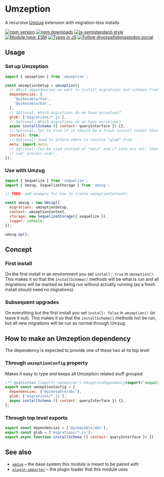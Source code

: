 # Umzeption

A recursive [Umzug](https://github.com/sequelize/umzug) extension with migration-less installs

[![npm version](https://img.shields.io/npm/v/umzeption.svg?style=flat)](https://www.npmjs.com/package/umzeption)
[![npm downloads](https://img.shields.io/npm/dm/umzeption.svg?style=flat)](https://www.npmjs.com/package/umzeption)
[![js-semistandard-style](https://img.shields.io/badge/code%20style-semistandard-brightgreen.svg)](https://github.com/voxpelli/eslint-config)
[![Module type: ESM](https://img.shields.io/badge/module%20type-esm-brightgreen)](https://github.com/voxpelli/badges-cjs-esm)
[![Types in JS](https://img.shields.io/badge/types_in_js-yes-brightgreen)](https://github.com/voxpelli/types-in-js)
[![Follow @voxpelli@mastodon.social](https://img.shields.io/mastodon/follow/109247025527949675?domain=https%3A%2F%2Fmastodon.social&style=social)](https://mastodon.social/@voxpelli)

## Usage

### Set up Umzeption

```javascript
import { umzeption } from 'umzeption';

const umzeptionSetup = umzeption({
  // Which dependencies we want to install migrations and schemas from
  dependencies: [
    '@yikesable/foo',
    '@yikesable/bar',
  ],
  // Optional: Which migrations do we have ourselves?
  glob: ['migrations/*.js'],
  // Optional: Which migrations do we have ourselves?
  async installSchema ({ context: queryInterface }) {},
  // Optional: Set to true if it should be a fresh install rather than a migration
  install: true,
  // Optional: Used to inform where to resolve "glob" from
  meta: import.meta,
  // Optional: Can be used instead of "meta" and if none are set, then process.cwd() is the default
  // cwd: process.cwd(),
});
```

### Use with Umzug

```javascript
import { Sequelize } from 'sequelize';
import { Umzug, SequelizeStorage } from 'umzug';

// TODO: add example for how to create umzeptionContexts

const umzug = new Umzug({
  migrations: umzeptionSetup,
  context: umzeptionContext,
  storage: new SequelizeStorage({ sequelize }),
  logger: console,
});

umzug.up();
```

## Concept

### First install

On the first install in an environment you set `install: true` in `umzeption()`. This makes it so that the `installSchema()` methods will be what is run and all migrations will be marked as being run without actually running (as a fresh install should need no migrations).

### Subsequent upgrades

On everything but the first install you set `install: false` in `umzeption()` (or leave it out). This makes it so that the `installSchema()` methods not be run, but all new migrations will be run as normal through Umzug.

## How to make an Umzeption dependency

The dependency is expected to provide one of these two at its top level

### Through `umzeptionConfig` property

Makes it easy to type and keeps all Umzeption related stuff grouped

```javascript
/** @satisfies {import('umzeption').UmzeptionDependency<import('sequelize').AbstractQueryInterface>} */
export const umzeptionConfig = {
  dependencies: ['@yikesable/abc'],
  glob: ['migrations/*.js'],
  async installSchema ({ context: queryInterface }) {},
};
```

### Through top level exports

```javascript
export const dependencies = ['@yikesable/abc'];
export const glob = ['migrations/*.js'];
export async function installSchema ({ context: queryInterface }) {}
```

## See also

* [`umzug`](https://github.com/sequelize/umzug) – the base system this module is meant to be paired with
* [`plugin-importer`](https://github.com/voxpelli/plugin-importer) – the plugin loader that this module uses

